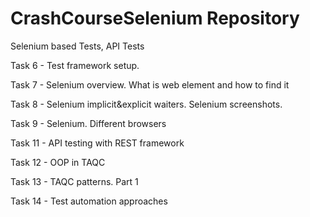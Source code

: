 # CrashCourseSelenium Repository

Selenium based Tests, API Tests 

Task 6 - Test framework setup.

Task 7 - Selenium overview. What is web element and how to find it

Task 8 - Selenium implicit&explicit waiters. Selenium screenshots.

Task 9 - Selenium. Different browsers

Task 11 - API testing with REST framework

Task 12 - OOP in TAQC

Task 13 - TAQC patterns. Part 1

Task 14 - Test automation approaches
